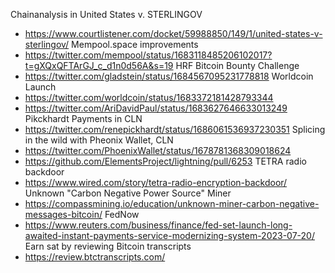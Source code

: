 Chainanalysis in United States v. STERLINGOV
  - <https://www.courtlistener.com/docket/59988850/149/1/united-states-v-sterlingov/>
Mempool.space improvements
  - <https://twitter.com/mempool/status/1683118485206102017?t=gXQxQFTArGJ_c_d1n0d56A&s=19>
HRF Bitcoin Bounty Challenge
  - <https://twitter.com/gladstein/status/1684567095231778818>
Worldcoin Launch
  - <https://twitter.com/worldcoin/status/1683372181428793344>
  - <https://twitter.com/AriDavidPaul/status/1683627646633013249>
Pikckhardt Payments in CLN
  - <https://twitter.com/renepickhardt/status/1686061536937230351>
Splicing in the wild with Pheonix Wallet, CLN
  - <https://twitter.com/PhoenixWallet/status/1678781368309018624>
  - <https://github.com/ElementsProject/lightning/pull/6253>
TETRA radio backdoor
  - <https://www.wired.com/story/tetra-radio-encryption-backdoor/>
Unknown "Carbon Negative Power Source" Miner
  - <https://compassmining.io/education/unknown-miner-carbon-negative-messages-bitcoin/>
FedNow
  - <https://www.reuters.com/business/finance/fed-set-launch-long-awaited-instant-payments-service-modernizing-system-2023-07-20/>
Earn sat by reviewing Bitcoin transcripts
  - <https://review.btctranscripts.com/>
